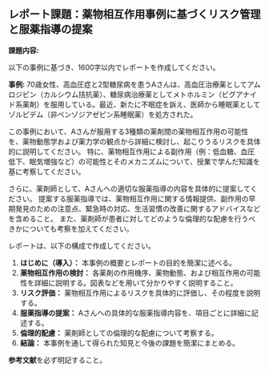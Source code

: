 ## レポート課題：薬物相互作用事例に基づくリスク管理と服薬指導の提案

**課題内容:**

以下の事例に基づき、1600字以内でレポートを作成してください。

**事例:** 70歳女性、高血圧症と2型糖尿病を患うAさんは、高血圧治療薬としてアムロジピン（カルシウム拮抗薬）、糖尿病治療薬としてメトホルミン（ビグアナイド系薬剤）を服用している。最近、新たに不眠症を訴え、医師から睡眠薬としてゾルピデム（非ベンゾジアゼピン系睡眠薬）を処方された。

この事例において、Aさんが服用する3種類の薬剤間の薬物相互作用の可能性を、薬物動態学および薬力学の観点から詳細に検討し、起こりうるリスクを具体的に説明してください。  特に、薬物相互作用による副作用（例：低血糖、血圧低下、眠気増強など）の可能性とそのメカニズムについて、授業で学んだ知識を基に考察してください。

さらに、薬剤師として、Aさんへの適切な服薬指導の内容を具体的に提案してください。  提案する服薬指導では、薬物相互作用に関する情報提供、副作用の早期発見のための注意点、緊急時の対応、生活習慣の改善に関するアドバイスなどを含めること。  また、薬剤師が患者に対してどのような倫理的な配慮を行うべきかについても考察を加えてください。

レポートは、以下の構成で作成してください。

1. **はじめに（導入）：** 本事例の概要とレポートの目的を簡潔に述べる。
2. **薬物相互作用の検討：** 各薬剤の作用機序、薬物動態、および相互作用の可能性を詳細に説明する。図表などを用いて分かりやすく説明すること。
3. **リスク評価：** 薬物相互作用によるリスクを具体的に評価し、その程度を説明する。
4. **服薬指導の提案：** Aさんへの具体的な服薬指導内容を、項目ごとに詳細に記述する。
5. **倫理的配慮：** 薬剤師としての倫理的な配慮について考察する。
6. **結論：** 本事例を通して得られた知見と今後の課題を簡潔にまとめる。


**参考文献**を必ず明記すること。
